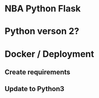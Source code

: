 # NBA Python Flask
# Python verson 2?
# Docker / Deployment
## Create requirements

## Update to Python3
